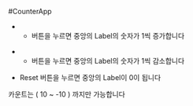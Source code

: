 #CounterApp
+ + 버튼을 누르면 중앙의 Label의 숫자가 1씩 증가합니다

- - 버튼을 누르면 중앙의 Label의 숫자가 1씩 감소합니다

- Reset 버튼을 누르면 중앙의 Label이 0이 됩니다

카운트는 ( 10 ~ -10 ) 까지만 가능합니다
